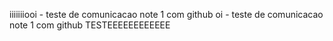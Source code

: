 
iiiiiiiooi - teste de comunicacao note 1 com github
oi - teste de comunicacao note 1 com github
TESTEEEEEEEEEEEE

